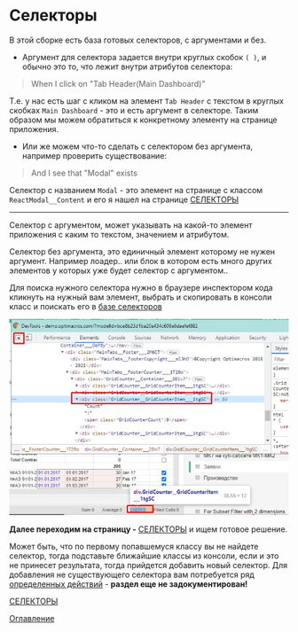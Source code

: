 # Селекторы

В этой сборке есть база готовых селекторов, с аргументами и без.
- Аргумент для селектора задается внутри круглых скобок  ```( )```, и обычно это то, что лежит внутри атрибутов селектора:
> When I click on "Tab Header(Main Dashboard)"

Т.е. у нас есть шаг с кликом на элемент `Tab Header` с текстом в круглых скобках `Main Dashboard` - это и есть аргумент в селекторе. Таким образом мы можем обратиться к конкретному элементу на странице приложения.

- Или же можем что-то сделать с селектором без аргумента, например проверить существование:
> And I see that "Modal" exists 

Селектор с названием `Modal` - это элемент на странице с классом ``ReactModal__Content`` и его я нашел на странице [СЕЛЕКТОРЫ](./selector.md)

___
Селектор с аргументом, может указывать на какой-то элемент приложения с каким то текстом, значением и атрибутом.

Селектор без аргумента, это единичный элемент которому не нужен аргумент. Например лоадер.. или блок в котором есть много других элементов у которых уже будет селектор с аргументом.. 

Для поиска нужного селектора нужно в браузере инспектором кода кликнуть на нужный вам элемент, выбрать и скопировать в консоли класс и поискать его в [базе селекторов](./selector.md)

![Поиск названия селектора через инспектор браузера](./screenshots/inspectorAndSearchClass.jpg)

**Далее переходим на страницу -** [СЕЛЕКТОРЫ](./selector.md) и ищем готовое решение.

Может быть, что по первому попавшемуся классу вы не найдете селектор, тогда подставьте ближайшие классы из консоли, если и это не принесет результата, тогда прийдется добавить новый селектор.
Для добавления не существующего селектора вам потребуется ряд [определенных действий]() - **раздел еще не задокументирован!**


[СЕЛЕКТОРЫ](./selector.md)

[Оглавление](../README.md)